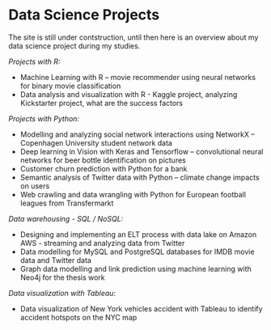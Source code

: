 # Data Science Projects

The site is still under contstruction, until then here is an overview about my data science project during my studies. 

*Projects with R:*
- Machine Learning with R – movie recommender using neural networks for binary movie classification
- Data analysis and visualization with R - Kaggle project, analyzing Kickstarter project, what are the success factors

*Projects with Python:*
- Modelling and analyzing social network interactions using NetworkX – Copenhagen University student network data
- Deep learning in Vision with Keras and Tensorflow – convolutional neural networks for beer bottle identification on pictures
- Customer churn prediction with Python for a bank
- Semantic analysis of Twitter data with Python – climate change impacts on users
- Web crawling and data wrangling with Python for European football leagues from Transfermarkt

*Data warehousing - SQL /  NoSQL:*
- Designing and implementing an ELT process with data lake on Amazon AWS - streaming and analyzing data from Twitter
- Data modelling for MySQL and PostgreSQL databases for IMDB movie data and Twitter data
- Graph data modelling and link prediction using machine learning with Neo4j for the thesis work 

*Data visualization with Tableau:*
- Data visualization of New York vehicles accident with Tableau to identify accident hotspots on the NYC map
